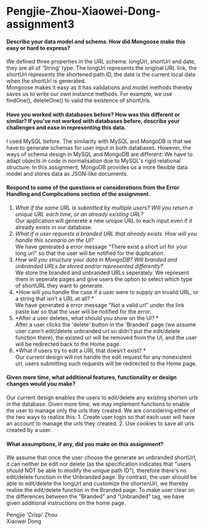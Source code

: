 # Pengjie-Zhou-Xiaowei-Dong-assignment3



#### Describe your data model and schema. How did Mongoose make this easy or hard to express?
We defined three properties in the URL schema: longUrl, shortUrl and date, they are all of 'String' type. The longUrl represents the original URL link, the shortUrl represents the shortened path ID, the date is the current local date when the shortUrl is generated.<br>
Mongoose makes it easy as it has validations and model methods thereby saves us to write our own instance methods. For example, we use findOne(), deleteOne() to valid the existence of shortUrls.

#### Have you worked with databases before? How was this different or similar? If you’ve not worked with databases before, describe your challenges and ease in representing this data.
I used MySQL before. The similarity with MySQL and MongoDB is that we have to generate schemas for user input in both databases. However, the ways of schema design in MySQL and MongoDB are different: We have to adapt objects in code in normalisation due to MySQL's rigid relational structure. In this assignment, MongoDB provides us a more flexible data model and stores data as JSON-like documents. 

#### Respond to some of the questions or considerations from the Error Handling and Complications section of the assignment.
1. *What if the same URL is submitted by multiple users?  Will you return a unique URL each time, or an already existing URL?*<br>
   Our application will generete a new unique URL to each input even if it already exists in our database.<br>
2. *What if a user requests a branded URL that already exists.  How will you handle this scenario on the UI?*<br>
   We have generated a error message "There exist a short url for your long url" so that the user will be notified for the duplication.<br>
3. *How will you structure your data in MongoDB?  Will branded and unbranded URLs be stored and/or represented differently?* <br>
   We store the branded and unbranded URLs seperately. We represent them in seperate pages and give users the option to select which type of shortURL they want to generate.<br>
4. *How will you handle the case if a user were to supply an invalid URL, or a string that isn’t a URL at all? *<br>
   We have generated a error message "Not a valid url" under the link paste bar so that the user will be notified for the error.<br>
5. *After a user deletes, what should you show on the UI? *<br>
   After a user clicks the 'delete' button in the 'Branded' page (we assume user cann't edit/delete unbranded url so didn't put the edit/delete function there), the   existed url will be removed from the UI, and the user will be redirected back to the Home page.<br>
6. *What if users try to edit a URL that doesn’t exist? *<br>
   Our current design will not handle the edit request for any nonexistent url, users submitting such requests will be redirected to the Home page.<br>

#### Given more time, what additional features, functionality or design changes would you make?
Our current design enables the users to edit/delete any existing shorten urls in the database. Given more time, we may implement functions to enable the user to manage only the urls they created. We are considering either of the two ways to realize this: 1. Create user login so that each user will have an account to manage the urls they created. 2. Use cookies to save all urls created by a user. <br>

#### What assumptions, if any, did you make on this assignment?
We assume that once the user choose the generate an unbranded shortUrl, it can neither be edit nor delete (as the specification indicates that "users should NOT be able to modify the unique path ID"), therefore there's no edit/delete function in the Unbranded page. By contrast, the user should be able to edit/delete the longUrl and customize the shortenUrl, we thereby realise the edit/delete function in the Branded page. To make user clear on the differences between the "Branded" and "Unbranded" tag, we have given additional instructions on the home page.

Pengjie 'Crisp' Zhou <br>
Xiaowei Dong

